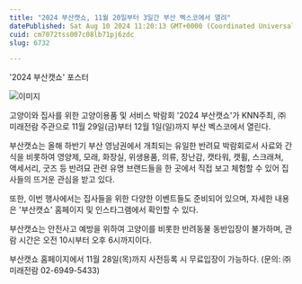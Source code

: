 ```yaml
---
title: "2024 부산캣쇼, 11월 20일부터 3일간 부산 벡스코에서 열려"
datePublished: Sat Aug 10 2024 11:20:13 GMT+0000 (Coordinated Universal Time)
cuid: cm7072tss007c08lb71pj6zdc
slug: 6732

---
```



'2024 부산캣쇼' 포스터

![이미지](https://cdn.hashnode.com/res/hashnode/image/upload/v1739260974218/9b848da7-3b29-4a77-aa6c-1fc69635a47d.jpeg)

고양이와 집사를 위한 고양이용품 및 서비스 박람회 '2024 부산캣쇼'가 KNN주최, ㈜미래전람 주관으로 11월 29일(금)부터 12월 1일(일)까지 부산 벡스코에서 열린다.

부산캣쇼는 올해 하반기 부산 영남권에서 개최되는 유일한 반려묘 박람회로서 사료와 간식을 비롯하여 영양제, 모래, 화장실, 위생용품, 의류, 장난감, 캣타워, 캣휠, 스크래쳐, 액세서리, 굿즈 등 반려묘 관련 유명 브랜드들을 한 곳에서 직접 보고 체험할 수 있어 집사들의 뜨거운 관심을 받고 있다.

또한, 이번 행사에서는 집사들을 위한 다양한 이벤트들도 준비되어 있으며, 자세한 내용은 '부산캣쇼' 홈페이지 및 인스타그램에서 확인할 수 있다.

부산캣쇼는 안전사고 예방을 위하여 고양이를 비롯한 반려동물 동반입장이 불가하며, 관람 시간은 오전 10시부터 오후 6시까지이다.

부산캣쇼 홈페이지에서 11월 28일(목)까지 사전등록 시 무료입장이 가능하다. (문의: ㈜미래전람 02-6949-5433)